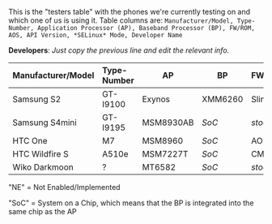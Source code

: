 This is the "testers table" with the phones we're currently testing on and which one of us is using it. Table columns are: `Manufacturer/Model, Type-Number, Application Processor (AP), Baseband Processor (BP), FW/ROM, AOS, API Version, *SELinux* Mode, Developer Name`

**Developers**: *Just copy the previous line and edit the relevant info.*

| Manufacturer/Model    | Type-Number | AP  | BP  | FW/ROM | AOS | API | SELmode | DEV |
|:--------------------- |:----------- | --- | --- |:------ |:--- | --- |:------- |:--- |
Samsung S2 | GT-I9100 | Exynos | XMM6260 | SlimKat | KK4.4.2b4 | 19 | Permissive | E:V:A
Samsung S4mini | GT-I9195 | MSM8930AB | *SoC* | *stock* | JB4.2.2 | 17 | Enforcing | E:V:A
HTC One | M7 | MSM8960 | *SoC* | AOKP | KK4.4.4 | 19 | Permissive | SecUpwN
HTC Wildfire S | A510e | MSM7227T | *SoC* | CM10.1 | JB4.2.2 | 17 | *NE* | He3556
Wiko Darkmoon | ? | MT6582 | *SoC* | *stock* | JB4.2.2 | 17 | *NE*| andr3jx

"NE" = Not Enabled/Implemented

"SoC" = System on a Chip, which means that the BP is integrated into the same chip as the AP